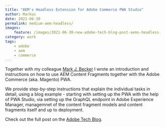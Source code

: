 ```yaml
---
title: "AEM's Headless Extension for Adobe Commerce PWA Studio"
author: Markus
date: 2021-06-30
permalink: medium-aem-headless/
images:
    feature: /images/2021-06-30-new-adobe-tech-blog-post-aems-headless-extension-for-adobe-commerce-pwa-studio/aem-pwa.jpeg
category: work
tags:
    - adobe
    - aem
    - commerce
---
```


Together with my colleague [Mark J. Becker](https://www.linkedin.com/in/marbec/) I wrote an introduction and instructions on how to use AEM Content Fragments together with the Adobe Commerce (aka. Magento) PWA.

We provide step-by-step instructions that explain the individual tasks in detail, using a blog example - starting with setting up the PWA with the help of PWA Studio, via setting up the GraphQL endpoint in Adobe Experience Manager, managemnet of the content fragment models and content fragments itself and up to deployment.

Check out the full post on the [Adobe Tech Blog](https://medium.com/adobetech/introducing-adobe-experience-managers-new-headless-extension-for-adobe-commerce-pwa-studio-12a0d6c5a4e9).

